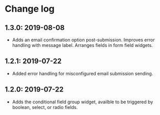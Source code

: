 # Change log

## 1.3.0: 2019-08-08

- Adds an email confirmation option post-submission. Improves error handling with message label. Arranges fields in form field widgets.

## 1.2.1: 2019-07-22

- Added error handling for misconfigured email submission sending.

## 1.2.0: 2019-07-22

- Adds the conditional field group widget, availble to be triggered by boolean, select, or radio fields.
